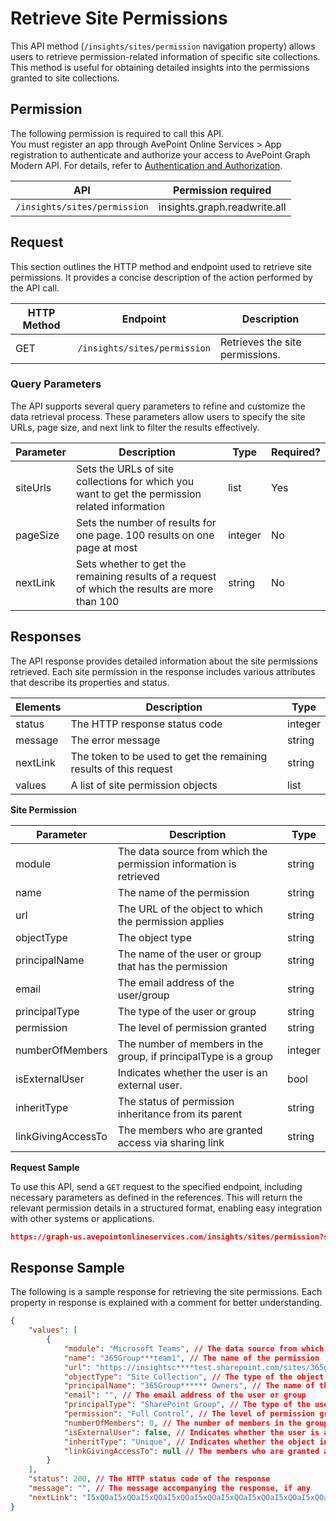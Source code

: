 # Retrieve Site Permissions

This API method (`/insights/sites/permission` navigation property) allows users to retrieve permission-related information of specific site collections. This method is useful for obtaining detailed insights into the permissions granted to site collections.

## Permission

The following permission is required to call this API.  
You must register an app through AvePoint Online Services > App registration to authenticate and authorize your access to AvePoint Graph Modern API. For details, refer to [Authentication and Authorization](https://learn.avepoint.com/docs/Use-AvePoint-Graph-Modern-API.html#authentication-and-authorization).

| API     | Permission required | 
|-------------------|---------------|
| `/insights/sites/permission` | insights.graph.readwrite.all |

## Request

This section outlines the HTTP method and endpoint used to retrieve site permissions. It provides a concise description of the action performed by the API call. 

| HTTP Method | Endpoint | Description |
| --- | --- | --- |
| GET | `/insights/sites/permission` | Retrieves the site permissions. |


### Query Parameters

The API supports several query parameters to refine and customize the data retrieval process. These parameters allow users to specify the site URLs, page size, and next link to filter the results effectively.

| Parameter | Description | Type    | Required? |
|-----------|-------------|---------|-----------|
| siteUrls  | Sets the URLs of site collections for which you want to get the permission related information | list   | Yes       |
| pageSize  | Sets the number of results for one page. 100 results on one page at most | integer | No        |
| nextLink  | Sets whether to get the remaining results of a request of which the results are more than 100 | string  | No        |

## Responses

The API response provides detailed information about the site permissions retrieved. Each site permission in the response includes various attributes that describe its properties and status.

| Elements  | Description | Type    |
|-----------|-------------|---------|
| status    | The HTTP response status code | integer |
| message   | The error message | string  |
| nextLink  | The token to be used to get the remaining results of this request | string  |
| values    | A list of site permission objects | list  |


**Site Permission**

| Parameter           | Description                                                | Type    |
|---------------------|------------------------------------------------------------|---------|
| module              | The data source from which the permission information is retrieved   | string  |
| name                | The name of the permission                                 | string  |
| url                 | The URL of the object to which the permission applies      | string  |
| objectType          | The object type                                            | string  |
| principalName       | The name of the user or group that has the permission      | string  |
| email               | The email address of the user/group                        | string  |
| principalType       | The type of the user or group                              | string  |
| permission          | The level of permission granted                            | string  |
| numberOfMembers     | The number of members in the group, if principalType is a group | integer     |
| isExternalUser      | Indicates whether the user is an external user.                   | bool    |
| inheritType         | The status of permission inheritance from its parent | string  |
| linkGivingAccessTo  | The members who are granted access via sharing link         | string  |


**Request Sample**

To use this API, send a `GET` request to the specified endpoint, including necessary parameters as defined in the references. This will return the relevant permission details in a structured format, enabling easy integration with other systems or applications.

```json
https://graph-us.avepointonlineservices.com/insights/sites/permission?siteUrls=https%3A%2F%2Finsightscctest.sharepoint.com%2Fsites%2F365groupchangeteams01&pageSize=100&nextLink=1231
```

## Response Sample

The following is a sample response for retrieving the site permissions. Each property in response is explained with a comment for better understanding. 

```json
{
    "values": [
        {
            "module": "Microsoft Teams", // The data source from which the permission information is retrieved
            "name": "365Group***team1", // The name of the permission
            "url": "https://insightsc****test.sharepoint.com/sites/365groupchange****", // The URL of the object to which the permission applies
            "objectType": "Site Collection", // The type of the object (e.g., file, folder, site, site collection)
            "principalName": "365Group****** Owners", // The name of the user or group that has the permission
            "email": "", // The email address of the user or group
            "principalType": "SharePoint Group", // The type of the user or group
            "permission": "Full Control", // The level of permission granted 
            "numberOfMembers": 0, // The number of members in the group, if the principal is a group
            "isExternalUser": false, // Indicates whether the user is an external user (true/false)
            "inheritType": "Unique", // Indicates whether the object inherits permissions from its parent
            "linkGivingAccessTo": null // The members who are granted access via a sharing link
        }
    ],
    "status": 200, // The HTTP status code of the response
    "message": "", // The message accompanying the response, if any
    "nextLink": "I5xQOaI5xQOaI5xQOaI5xQOaI5xQOaI5xQOaI5xQOaI5xQOaI5xQOaI5xQOaI5xQOaI5xQOaI5xQOaI5xQOaI5xQOaI5xQOaI5xQOaI5xQOaI5xQOaI5xQOaI5xQOaI5xQOaI5xQOaI5xQOaI5xQOaI5xQOaI5xQOaI5xQOaI5xQOaI5xQOaI5xQOaI5xQOaI5xQOaI5xQOaI5xQOaI5xQOaI5xQOa" // The token for the next page of results, if applicable
}
```